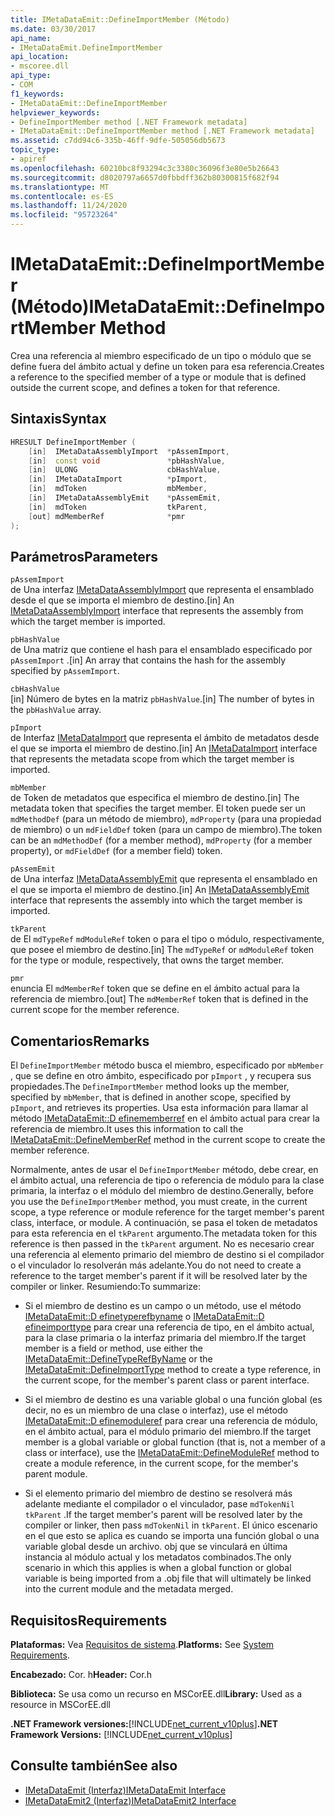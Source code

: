 ```yaml
---
title: IMetaDataEmit::DefineImportMember (Método)
ms.date: 03/30/2017
api_name:
- IMetaDataEmit.DefineImportMember
api_location:
- mscoree.dll
api_type:
- COM
f1_keywords:
- IMetaDataEmit::DefineImportMember
helpviewer_keywords:
- DefineImportMember method [.NET Framework metadata]
- IMetaDataEmit::DefineImportMember method [.NET Framework metadata]
ms.assetid: c7dd94c6-335b-46ff-9dfe-505056db5673
topic_type:
- apiref
ms.openlocfilehash: 60210bc8f93294c3c3380c36096f3e80e5b26643
ms.sourcegitcommit: d8020797a6657d0fbbdff362b80300815f682f94
ms.translationtype: MT
ms.contentlocale: es-ES
ms.lasthandoff: 11/24/2020
ms.locfileid: "95723264"
---
```

# <a name="imetadataemitdefineimportmember-method"></a><span data-ttu-id="5384f-102">IMetaDataEmit::DefineImportMember (Método)</span><span class="sxs-lookup"><span data-stu-id="5384f-102">IMetaDataEmit::DefineImportMember Method</span></span>

<span data-ttu-id="5384f-103">Crea una referencia al miembro especificado de un tipo o módulo que se define fuera del ámbito actual y define un token para esa referencia.</span><span class="sxs-lookup"><span data-stu-id="5384f-103">Creates a reference to the specified member of a type or module that is defined outside the current scope, and defines a token for that reference.</span></span>  
  
## <a name="syntax"></a><span data-ttu-id="5384f-104">Sintaxis</span><span class="sxs-lookup"><span data-stu-id="5384f-104">Syntax</span></span>  
  
```cpp  
HRESULT DefineImportMember (
    [in]  IMetaDataAssemblyImport  *pAssemImport,
    [in]  const void               *pbHashValue,
    [in]  ULONG                    cbHashValue,  
    [in]  IMetaDataImport          *pImport,
    [in]  mdToken                  mbMember,
    [in]  IMetaDataAssemblyEmit    *pAssemEmit,
    [in]  mdToken                  tkParent,
    [out] mdMemberRef              *pmr
);  
```  
  
## <a name="parameters"></a><span data-ttu-id="5384f-105">Parámetros</span><span class="sxs-lookup"><span data-stu-id="5384f-105">Parameters</span></span>  

 `pAssemImport`  
 <span data-ttu-id="5384f-106">de Una interfaz [IMetaDataAssemblyImport](imetadataassemblyimport-interface.md) que representa el ensamblado desde el que se importa el miembro de destino.</span><span class="sxs-lookup"><span data-stu-id="5384f-106">[in] An [IMetaDataAssemblyImport](imetadataassemblyimport-interface.md) interface that represents the assembly from which the target member is imported.</span></span>  
  
 `pbHashValue`  
 <span data-ttu-id="5384f-107">de Una matriz que contiene el hash para el ensamblado especificado por `pAssemImport` .</span><span class="sxs-lookup"><span data-stu-id="5384f-107">[in] An array that contains the hash for the assembly specified by `pAssemImport`.</span></span>  
  
 `cbHashValue`  
 <span data-ttu-id="5384f-108">[in] Número de bytes en la matriz `pbHashValue`.</span><span class="sxs-lookup"><span data-stu-id="5384f-108">[in] The number of bytes in the `pbHashValue` array.</span></span>  
  
 `pImport`  
 <span data-ttu-id="5384f-109">de Interfaz [IMetaDataImport](imetadataimport-interface.md) que representa el ámbito de metadatos desde el que se importa el miembro de destino.</span><span class="sxs-lookup"><span data-stu-id="5384f-109">[in] An [IMetaDataImport](imetadataimport-interface.md) interface that represents the metadata scope from which the target member is imported.</span></span>  
  
 `mbMember`  
 <span data-ttu-id="5384f-110">de Token de metadatos que especifica el miembro de destino.</span><span class="sxs-lookup"><span data-stu-id="5384f-110">[in] The metadata token that specifies the target member.</span></span> <span data-ttu-id="5384f-111">El token puede ser un `mdMethodDef` (para un método de miembro), `mdProperty` (para una propiedad de miembro) o un `mdFieldDef` token (para un campo de miembro).</span><span class="sxs-lookup"><span data-stu-id="5384f-111">The token can be an `mdMethodDef` (for a member method), `mdProperty` (for a member property), or `mdFieldDef` (for a member field) token.</span></span>  
  
 `pAssemEmit`  
 <span data-ttu-id="5384f-112">de Una interfaz [IMetaDataAssemblyEmit](imetadataassemblyemit-interface.md) que representa el ensamblado en el que se importa el miembro de destino.</span><span class="sxs-lookup"><span data-stu-id="5384f-112">[in] An [IMetaDataAssemblyEmit](imetadataassemblyemit-interface.md) interface that represents the assembly into which the target member is imported.</span></span>  
  
 `tkParent`  
 <span data-ttu-id="5384f-113">de El `mdTypeRef` `mdModuleRef` token o para el tipo o módulo, respectivamente, que posee el miembro de destino.</span><span class="sxs-lookup"><span data-stu-id="5384f-113">[in] The `mdTypeRef` or `mdModuleRef` token for the type or module, respectively, that owns the target member.</span></span>  
  
 `pmr`  
 <span data-ttu-id="5384f-114">enuncia El `mdMemberRef` token que se define en el ámbito actual para la referencia de miembro.</span><span class="sxs-lookup"><span data-stu-id="5384f-114">[out] The `mdMemberRef` token that is defined in the current scope for the member reference.</span></span>  
  
## <a name="remarks"></a><span data-ttu-id="5384f-115">Comentarios</span><span class="sxs-lookup"><span data-stu-id="5384f-115">Remarks</span></span>  

 <span data-ttu-id="5384f-116">El `DefineImportMember` método busca el miembro, especificado por `mbMember` , que se define en otro ámbito, especificado por `pImport` , y recupera sus propiedades.</span><span class="sxs-lookup"><span data-stu-id="5384f-116">The `DefineImportMember` method looks up the member, specified by `mbMember`, that is defined in another scope, specified by `pImport`, and retrieves its properties.</span></span> <span data-ttu-id="5384f-117">Usa esta información para llamar al método [IMetaDataEmit::D efinememberref](imetadataemit-definememberref-method.md) en el ámbito actual para crear la referencia de miembro.</span><span class="sxs-lookup"><span data-stu-id="5384f-117">It uses this information to call the [IMetaDataEmit::DefineMemberRef](imetadataemit-definememberref-method.md) method in the current scope to create the member reference.</span></span>  
  
 <span data-ttu-id="5384f-118">Normalmente, antes de usar el `DefineImportMember` método, debe crear, en el ámbito actual, una referencia de tipo o referencia de módulo para la clase primaria, la interfaz o el módulo del miembro de destino.</span><span class="sxs-lookup"><span data-stu-id="5384f-118">Generally, before you use the `DefineImportMember` method, you must create, in the current scope, a type reference or module reference for the target member's parent class, interface, or module.</span></span> <span data-ttu-id="5384f-119">A continuación, se pasa el token de metadatos para esta referencia en el `tkParent` argumento.</span><span class="sxs-lookup"><span data-stu-id="5384f-119">The metadata token for this reference is then passed in the `tkParent` argument.</span></span> <span data-ttu-id="5384f-120">No es necesario crear una referencia al elemento primario del miembro de destino si el compilador o el vinculador lo resolverán más adelante.</span><span class="sxs-lookup"><span data-stu-id="5384f-120">You do not need to create a reference to the target member's parent if it will be resolved later by the compiler or linker.</span></span> <span data-ttu-id="5384f-121">Resumiendo:</span><span class="sxs-lookup"><span data-stu-id="5384f-121">To summarize:</span></span>  
  
- <span data-ttu-id="5384f-122">Si el miembro de destino es un campo o un método, use el método [IMetaDataEmit::D efinetyperefbyname](imetadataemit-definetyperefbyname-method.md) o [IMetaDataEmit::D efineimporttype](imetadataemit-defineimporttype-method.md) para crear una referencia de tipo, en el ámbito actual, para la clase primaria o la interfaz primaria del miembro.</span><span class="sxs-lookup"><span data-stu-id="5384f-122">If the target member is a field or method, use either the [IMetaDataEmit::DefineTypeRefByName](imetadataemit-definetyperefbyname-method.md) or the [IMetaDataEmit::DefineImportType](imetadataemit-defineimporttype-method.md) method to create a type reference, in the current scope, for the member's parent class or parent interface.</span></span>  
  
- <span data-ttu-id="5384f-123">Si el miembro de destino es una variable global o una función global (es decir, no es un miembro de una clase o interfaz), use el método [IMetaDataEmit::D efinemoduleref](imetadataemit-definemoduleref-method.md) para crear una referencia de módulo, en el ámbito actual, para el módulo primario del miembro.</span><span class="sxs-lookup"><span data-stu-id="5384f-123">If the target member is a global variable or global function (that is, not a member of a class or interface), use the [IMetaDataEmit::DefineModuleRef](imetadataemit-definemoduleref-method.md) method to create a module reference, in the current scope, for the member's parent module.</span></span>  
  
- <span data-ttu-id="5384f-124">Si el elemento primario del miembro de destino se resolverá más adelante mediante el compilador o el vinculador, pase `mdTokenNil` `tkParent` .</span><span class="sxs-lookup"><span data-stu-id="5384f-124">If the target member's parent will be resolved later by the compiler or linker, then pass `mdTokenNil` in `tkParent`.</span></span> <span data-ttu-id="5384f-125">El único escenario en el que esto se aplica es cuando se importa una función global o una variable global desde un archivo. obj que se vinculará en última instancia al módulo actual y los metadatos combinados.</span><span class="sxs-lookup"><span data-stu-id="5384f-125">The only scenario in which this applies is when a global function or global variable is being imported from a .obj file that will ultimately be linked into the current module and the metadata merged.</span></span>  
  
## <a name="requirements"></a><span data-ttu-id="5384f-126">Requisitos</span><span class="sxs-lookup"><span data-stu-id="5384f-126">Requirements</span></span>  

 <span data-ttu-id="5384f-127">**Plataformas:** Vea [Requisitos de sistema](../../get-started/system-requirements.md).</span><span class="sxs-lookup"><span data-stu-id="5384f-127">**Platforms:** See [System Requirements](../../get-started/system-requirements.md).</span></span>  
  
 <span data-ttu-id="5384f-128">**Encabezado:** Cor. h</span><span class="sxs-lookup"><span data-stu-id="5384f-128">**Header:** Cor.h</span></span>  
  
 <span data-ttu-id="5384f-129">**Biblioteca:** Se usa como un recurso en MSCorEE.dll</span><span class="sxs-lookup"><span data-stu-id="5384f-129">**Library:** Used as a resource in MSCorEE.dll</span></span>  
  
 <span data-ttu-id="5384f-130">**.NET Framework versiones:**[!INCLUDE[net_current_v10plus](../../../../includes/net-current-v10plus-md.md)]</span><span class="sxs-lookup"><span data-stu-id="5384f-130">**.NET Framework Versions:** [!INCLUDE[net_current_v10plus](../../../../includes/net-current-v10plus-md.md)]</span></span>  
  
## <a name="see-also"></a><span data-ttu-id="5384f-131">Consulte también</span><span class="sxs-lookup"><span data-stu-id="5384f-131">See also</span></span>

- [<span data-ttu-id="5384f-132">IMetaDataEmit (Interfaz)</span><span class="sxs-lookup"><span data-stu-id="5384f-132">IMetaDataEmit Interface</span></span>](imetadataemit-interface.md)
- [<span data-ttu-id="5384f-133">IMetaDataEmit2 (Interfaz)</span><span class="sxs-lookup"><span data-stu-id="5384f-133">IMetaDataEmit2 Interface</span></span>](imetadataemit2-interface.md)

